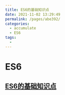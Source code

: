 ```yaml
---
title: ES6的基础知识点
date: 2021-11-02 13:29:49
permalink: /pages/abe392/
categories:
  - accumulate
  - ES6
tags:
  - 
---
```

# ES6
## [ES6的基础知识点](/accumulate/ES6/es6.html)